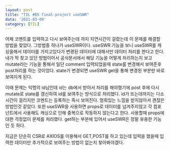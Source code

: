 ```yaml
---
layout: post
title: "TIL #85 final-project useSWR"
data: '2021-03-09'
category: [TIL]
---
```


어제 코멘트를 입력하고 다시 보여주는데 까지 지연시간이 걸렸는데 이 문제를 해결할 방법을 찾았다. 그방법중 하나가 useSWR이다. useSWR 기능을 보니 useSWR를 캐싱을해서 데이터를 가지고있다가 변경된 데이터에 대해서만 데이터 처리를 한다고 한다. 내가 딱 찾고 있던 방법이어서 공식문서에서 해당 기능을 어떻게 처리하는지 보고 mutate라는 기능을 통해서 일단 comment 입력되었을때 state를 변경해서 보여준후 post처리를 하는 것이었다. state가 변경되면 useSWR get을 통해 변경된 부분만 바로 보여지게 된다. 

이때 문제는 익명의 id님인데 id는 db에서 받아서 처리를 해야했기에 post 후에 다시 mutate로 state를 갱신하여 id를 보여주는 방식으로 처리했다. id가 뜨는데까지는 다소 시간이 걸리지만 코멘트는 등록하는 즉시 보여진다. 멈춰있는 느낌을 받지않아서 괜찮은 방법인것 같았다. 또한 useSWR을 사용하면 props로 데이터를 넘겨주지않고 각 컴포넌트에서 사용해도 캐싱으로 인해 중복으로 작동하지 않는다고 한다. 사용할때 props에 대한 걱정없이 문제를 처리했다. get하는 부분에 있어서 useSWR은 정말 유용한 기능인 듯 하다.

지금은 단순히 CSR로 AXIOS를 이용해서 GET,POST를 하고 있는데 입력을 했을때 입력한 데이터만 추가적으로 보여주는 방법이 없는지 찾아봐야겠다.